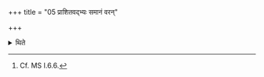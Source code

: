 +++
title = "05 प्राशितवद्भ्यः समानं वरन्"

+++

<details><summary>थिते</summary>

5. (The sacrificer) gives the same boon (chosen gift) to each of them after they have eaten.[^1] According to the opinion of some (ritualists) the gift should consist of a milch-cow and an ox. The offering stands completely established in the usual manner.  


[^1]: Cf. MS I.6.6.
</details>
